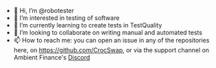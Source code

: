 - 👋 Hi, I’m @robotester
- 👀 I’m interested in testing of software
- 🌱 I’m currently learning to create tests in TestQuality
- 💞️ I’m looking to collaborate on writing manual and automated tests
- 📫 How to reach me: you can open an issue in any of the repositories here, on https://github.com/CrocSwap, or via the support channel on Ambient Finance's [
Discord](https://discord.gg/ambient-finance) 

<!---
robotester/robotester is a ✨ special ✨ repository because its `README.md` (this file) appears on your GitHub profile.
You can click the Preview link to take a look at your changes.
--->
